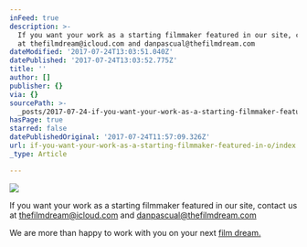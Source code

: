 ```yaml
---
inFeed: true
description: >-
  If you want your work as a starting filmmaker featured in our site, contact us
  at thefilmdream@icloud.com and danpascual@thefilmdream.com
dateModified: '2017-07-24T13:03:51.040Z'
datePublished: '2017-07-24T13:03:52.775Z'
title: ''
author: []
publisher: {}
via: {}
sourcePath: >-
  _posts/2017-07-24-if-you-want-your-work-as-a-starting-filmmaker-featuered-in.md
hasPage: true
starred: false
datePublishedOriginal: '2017-07-24T11:57:09.326Z'
url: if-you-want-your-work-as-a-starting-filmmaker-featured-in-o/index.html
_type: Article

---
```

![](https://the-grid-user-content.s3-us-west-2.amazonaws.com/cc621b34-3ef5-4517-adc0-c560cc09174e.jpg)

If you want your work as a starting filmmaker featured in our site, contact us at [thefilmdream@icloud.com][0] and [danpascual@thefilmdream.com][1]

We are more than happy to work with you on your next [film dream.][2]

[0]: http://thefilmdream@icloud.com/
[1]: http://danpascual@thefilmdream.com/
[2]: http://thefilmdream.com/